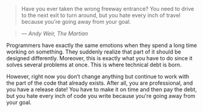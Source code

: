 ﻿> Have you ever taken the wrong freeway entrance? You need to drive to the next exit to turn around, but you hate every inch of travel because you're going away from your goal.

>*― Andy Weir, The Martian*

Programmers have exactly the same emotions when they spend a long time working on something. They suddenly realize that part of it should be designed differently. Moreover, this is exactly what you have to do since it solves several problems at once. This is where technical debt is born. 

However, right now you don’t change anything but continue to work with the part of the code that already exists. After all, you are professional, and you have a release date! You have to make it on time and then pay the debt, but you hate every inch of code you write because you're going away from your goal.